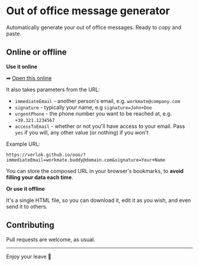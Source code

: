 # Out of office message generator

Automatically generate your out of office messages. Ready to copy and paste.

## Online or offline

**Use it online**

➡ [Open this online](https://verlok.github.io/ooo)

It also takes parameters from the URL:

- `immediateEmail` - another person's email, e.g. `workmate@company.com`
- `signature` - typically your name, e.g `signature=John+Doe`
- `urgentPhone` - the phone number you want to be reached at, e.g. `+39.321.1234567`
- `accessToEmail` - whether or not you'll have access to your email. Pass `yes` if you will, any other value (or nothing) if you won't

Example URL:

```
https://verlok.github.io/ooo/?immediateEmail=workmate.buddy@domain.com&signature=Your+Name
```

You can store the composed URL in your browser's bookmarks, to **avoid filling your data each time**.

**Or use it offline**

It's a single HTML file, so you can download it, edit it as you wish, and even send it to others.


## Contributing

Pull requests are welcome, as usual.

---

Enjoy your leave 👋
